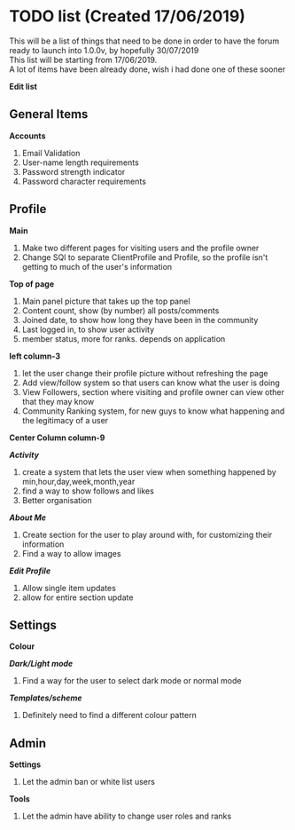 TODO list (Created 17/06/2019)
===
This will be a list of things that need to be done in
order to have the forum ready to launch into 1.0.0v, 
by hopefully 30/07/2019
<br>
This list will be starting from 17/06/2019.
<br>
A lot of items have been already done, wish i had done
one of these sooner

**Edit list**

General Items
---

**Accounts**
1. Email Validation
2. User-name length requirements
3. Password strength indicator 
4. Password character requirements

Profile
---

**Main**
1.  Make two different pages for visiting users and the
    profile owner
2.  Change SQl to separate ClientProfile and Profile, so
    the profile isn't getting to much of the user's
    information
    
**Top of page**
1.  Main panel picture that takes up the top panel
2.  Content count, show (by number) all posts/comments
3.  Joined date, to show how long they have been in the 
    community
4.  Last logged in, to show user activity
5.  member status, more for ranks. depends on application

**left column-3**
1.  let the user change their profile picture 
    without refreshing the page
2.  Add view/follow system so that users can know what
    the user is doing
3.  View Followers, section where visiting and profile
    owner can view other that they may know
4.  Community Ranking system, for new guys to know what
    happening and the legitimacy of a user

**Center Column column-9**

***Activity***
1. create a system that lets the user view when 
   something happened by min,hour,day,week,month,year
2. find a way to show follows and likes
3. Better organisation

***About Me***
1. Create section for the user to play around with,
   for customizing their information
2. Find a way to allow images

***Edit Profile***
1. Allow single item updates
2. allow for entire section update

Settings
---
**Colour**

***Dark/Light mode***
1. Find a way for the user to select dark mode or normal mode

***Templates/scheme***
1. Definitely need to find a different colour pattern

Admin
---
**Settings**
1.  Let the admin ban or white list users

**Tools**
1.  Let the admin have ability to change user roles 
    and ranks